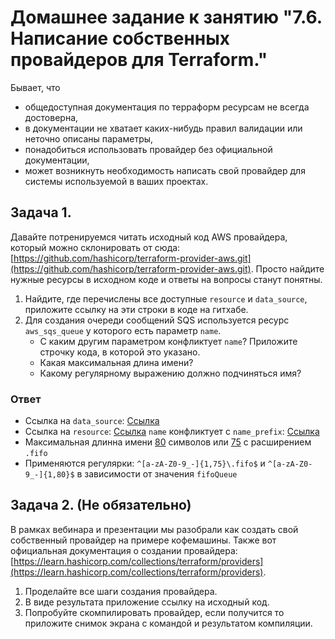 # Домашнее задание к занятию "7.6. Написание собственных провайдеров для Terraform."

Бывает, что 
* общедоступная документация по терраформ ресурсам не всегда достоверна,
* в документации не хватает каких-нибудь правил валидации или неточно описаны параметры,
* понадобиться использовать провайдер без официальной документации,
* может возникнуть необходимость написать свой провайдер для системы используемой в ваших проектах.   

## Задача 1. 
Давайте потренируемся читать исходный код AWS провайдера, который можно склонировать от сюда: 
[https://github.com/hashicorp/terraform-provider-aws.git](https://github.com/hashicorp/terraform-provider-aws.git).
Просто найдите нужные ресурсы в исходном коде и ответы на вопросы станут понятны.  


1. Найдите, где перечислены все доступные `resource` и `data_source`, приложите ссылку на эти строки в коде на 
гитхабе.   
1. Для создания очереди сообщений SQS используется ресурс `aws_sqs_queue` у которого есть параметр `name`. 
    * С каким другим параметром конфликтует `name`? Приложите строчку кода, в которой это указано.
    * Какая максимальная длина имени? 
    * Какому регулярному выражению должно подчиняться имя? 
    
### Ответ
- Ссылка на `data_source`: [Ссылка](https://github.com/hashicorp/terraform-provider-aws/blob/main/internal/provider/provider.go#L415)
- Ссылка на `resource`: [Ссылка](https://github.com/hashicorp/terraform-provider-aws/blob/main/internal/provider/provider.go#L925)
`name` конфликтует с `name_prefix`: [Ссылка](https://github.com/hashicorp/terraform-provider-aws/blob/main/internal/service/sqs/queue.go#L87)
- Максимальная длинна имени [80](https://github.com/hashicorp/terraform-provider-aws/blob/main/internal/service/sqs/queue.go#L427) символов 
или [75](https://github.com/hashicorp/terraform-provider-aws/blob/main/internal/service/sqs/queue.go#L425) с расширением `.fifo`
- Применяются регулярки: `^[a-zA-Z0-9_-]{1,75}\.fifo$` и `^[a-zA-Z0-9_-]{1,80}$` в зависимости от значения `fifoQueue`

## Задача 2. (Не обязательно) 
В рамках вебинара и презентации мы разобрали как создать свой собственный провайдер на примере кофемашины. 
Также вот официальная документация о создании провайдера: 
[https://learn.hashicorp.com/collections/terraform/providers](https://learn.hashicorp.com/collections/terraform/providers).

1. Проделайте все шаги создания провайдера.
2. В виде результата приложение ссылку на исходный код.
3. Попробуйте скомпилировать провайдер, если получится то приложите снимок экрана с командой и результатом компиляции.   


